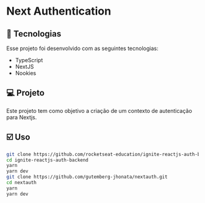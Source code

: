 # Next Authentication

## 🚀 Tecnologias

Esse projeto foi desenvolvido com as seguintes tecnologias:

- TypeScript
- NextJS
- Nookies

## 💻 Projeto

Este projeto tem como objetivo a criação de um contexto de autenticação para Nextjs.

## ☑️ Uso

```bash
git clone https://github.com/rocketseat-education/ignite-reactjs-auth-backend.git
cd ignite-reactjs-auth-backend
yarn
yarn dev
git clone https://github.com/gutemberg-jhonata/nextauth.git
cd nextauth
yarn
yarn dev
```
